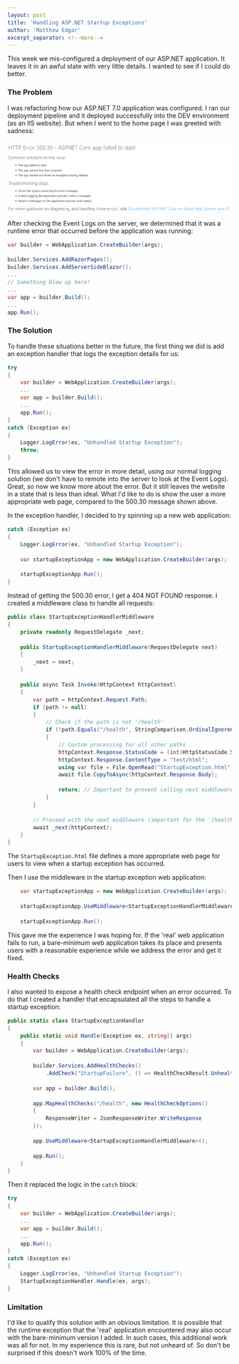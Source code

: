 ```yaml
---
layout: post
title: 'Handling ASP.NET Startup Exceptions'
author: 'Matthew Edgar'
excerpt_separator: <!--more-->
---
```


This week we mis-configured a deployment of our ASP.NET application. It leaves it in an awful state with very little details. I wanted to see if I could do better.

<!--more-->

### The Problem

I was refactoring how our ASP.NET 7.0 application was configured. I ran our deployment pipeline and it deployed successfully into the DEV environment (as an IIS website). But when I went to the home page I was greeted with sadness:

![Startup Exception](/assets/img/startup-error.png)

After checking the Event Logs on the server, we determined that it was a runtime error that occurred before the application was running:

```csharp
var builder = WebApplication.CreateBuilder(args);

builder.Services.AddRazorPages();
builder.Services.AddServerSideBlazor();
...
// Something blew up here!
...
var app = builder.Build();
...
app.Run();
```

### The Solution

To handle these situations better in the future, the first thing we did is add an exception handler that logs the exception details for us:

```csharp
try
{
    var builder = WebApplication.CreateBuilder(args);
    ...
    var app = builder.Build();
    ...
    app.Run();
} 
catch (Exception ex)
{
    Logger.LogError(ex, "Unhandled Startup Exception");
    throw;
}
```
This allowed us to view the error in more detail, using our normal logging solution (we don't have to remote into the server to look at the Event Logs). Great, so now we know more about the error. But it still leaves the website in a state that is less than ideal. What I'd like to do is show the user a more appropriate web page, compared to the 500.30 message shown above.

In the exception handler, I decided to try spinning up a new web application:

```csharp
catch (Exception ex)
{
    Logger.LogError(ex, "Unhandled Startup Exception");
    
    var startupExceptionApp = new WebApplication.CreateBuilder(args);
    
    startupExceptionApp.Run();
}
```

Instead of getting the 500.30 error, I get a 404 NOT FOUND response. I created a middleware class to handle all requests:

```csharp
public class StartupExceptionHandlerMiddleware
{
    private readonly RequestDelegate _next;

    public StartupExceptionHandlerMiddleware(RequestDelegate next)
    {
        _next = next;
    }

    public async Task Invoke(HttpContext httpContext)
    {
        var path = httpContext.Request.Path;
        if (path != null)
        {
            // Check if the path is not '/health'
            if (!path.Equals("/health", StringComparison.OrdinalIgnoreCase))
            {
                // Custom processing for all other paths
                httpContext.Response.StatusCode = (int)HttpStatusCode.ServiceUnavailable;
                httpContext.Response.ContentType = "text/html";
                using var file = File.OpenRead("StartupException.html");
                await file.CopyToAsync(httpContext.Response.Body);

                return; // Important to prevent calling next middleware for these paths
            }
        }

        // Proceed with the next middleware (important for the '/health' endpoint to work)
        await _next(httpContext);
    }
}
```

The `StartupException.html` file defines a more appropriate web page for users to view when a startup exception has occurred.

Then I use the middleware in the startup exception web application:

```csharp
    var startupExceptionApp = new WebApplication.CreateBuilder(args);

    startupExceptionApp.UseMiddleware<StartupExceptionHandlerMiddleware>();
    
    startupExceptionApp.Run();
```

This gave me the experience I was hoping for. If the 'real' web application fails to run, a bare-minimum web application takes its place and  presents users with a reasonable experience while we address the error and get it fixed. 

### Health Checks

I also wanted to expose a health check endpoint when an error occurred. To do that I created a handler that encapsulated all the steps to handle a startup exception:

```csharp
public static class StartupExceptionHandler
{
    public static void Handle(Exception ex, string[] args)
    {
        var builder = WebApplication.CreateBuilder(args);

        builder.Services.AddHealthChecks()
            .AddCheck("StartupFailure", () => HealthCheckResult.Unhealthy(ex.Message, ex));

        var app = builder.Build();

        app.MapHealthChecks("/health", new HealthCheckOptions()
        {
            ResponseWriter = JsonResponseWriter.WriteResponse
        });

        app.UseMiddleware<StartupExceptionHandlerMiddleware>();

        app.Run();
    }
}
```

Then it replaced the logic in the `catch` block:

```csharp
try
{
    var builder = WebApplication.CreateBuilder(args);
    ...
    var app = builder.Build();
    ...
    app.Run();
} 
catch (Exception ex)
{
    Logger.LogError(ex, "Unhandled Startup Exception");
    StartupExceptionHandler.Handle(ex, args);
}
```

### Limitation

I'd like to qualify this solution with an obvious limitation. It is possible that the runtime exception that the 'real' application encountered may also occur with the bare-minimum version I added. In such cases, this additional work was all for not. In my experience this is rare, but not unheard of. So don't be surprised if this doesn't work 100% of the time. 
